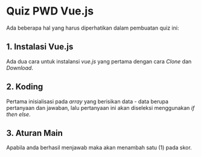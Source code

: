 # Quiz PWD Vue.js

Ada beberapa hal yang harus diperhatikan dalam pembuatan quiz ini:


## 1. Instalasi Vue.js

Ada dua cara untuk instalansi *vue.js* yang pertama dengan cara *Clone* dan *Download*.

## 2. Koding

Pertama inisialisasi pada *array* yang berisikan data - data berupa pertanyaan dan jawaban, lalu pertanyaan ini akan diseleksi menggunakan *if* *then* *else*.

## 3. Aturan Main

Apabila anda berhasil menjawab maka akan menambah satu (1) pada skor.
